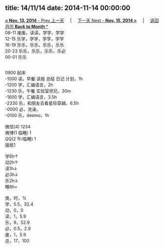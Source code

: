 title: 14/11/14
date: 2014-11-14 00:00:00
---
[**< Nov. 13, 2014** - Prev 上一天](/lifelogs/2014/11/d13.html) &nbsp; &nbsp; | &nbsp; &nbsp; [下一天 Next - **Nov. 15, 2014 >**](/lifelogs/2014/11/d15.html) &nbsp; &nbsp; |  &nbsp; &nbsp; [返回月历 **Back to Month ^**](/lifelogs/2014/11/index.html)
<br/>08-11 废废，读读，学学，学学<br/>12-15 乐学，学学，学学，学学<br/>16-19 乐乐，乐乐，乐乐，乐乐<br/>20-23 乐乐，乐乐，乐乐，乐必<br/>00-01 乐乐<div><br/></div>0900 起床<br/>-1000 读，早餐 读报 总结 日记 计划，1h<br/>-1200 学，汇编语言，2h<br/>-1230 乐，午餐 实验室师兄，30m<br/>-1600 学，汇编语言，3.5h<br/>-2330 乐，和朋友去看星际穿越，6.5h<br/>-0000 必，洗澡，<br/>-0100 乐，deemo，1h<div><br/></div>微信(4) 1234<br/>微博(1 临睡) 1<br/>QQ(2 午/临睡) 1<br/>报纸1<div><br/></div>学6h↑<br/>动2h↑<br/>读1h↓<br/>必3h↓<br/>乐2h↓<br/>睡8h=<div><br/></div>类，时，%<br/>学，5.5，32.4<br/>动，0，0<br/>读，1，5.9<br/>乐，9，52.9<br/>必，0.5，2.9<br/>废，1，5.9<br/>总，17，100</div>